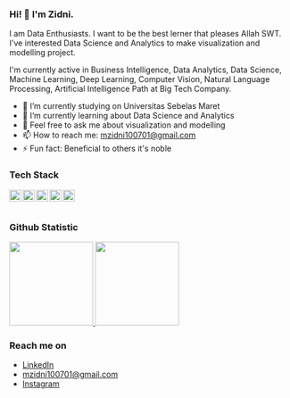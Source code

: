 ### Hi! 👋 I'm Zidni.

I am Data Enthusiasts. I want to be the best lerner that pleases Allah SWT. I've interested Data Science and Analytics to make visualization and modelling project.

I'm currently active in Business Intelligence, Data Analytics, Data Science, Machine Learning, Deep Learning, Computer Vision, Natural Language Processing, Artificial Intelligence Path at Big Tech Company.

- 🔭 I’m currently studying on Universitas Sebelas Maret
- 🌱 I’m currently learning about Data Science and Analytics
- 💬 Feel free to ask me about visualization and modelling
- 📫 How to reach me: mzidni100701@gmail.com
- ⚡ Fun fact: Beneficial to others it's noble

### Tech Stack
  <a href="#"><img align="left" alt="JavaScript" title="JavaScript" width="21px" src="https://upload.wikimedia.org/wikipedia/commons/9/99/Unofficial_JavaScript_logo_2.svg" /></a>
  <a href="https://nodejs.org/"><img align="left" alt="NodeJS" title="NodeJS" width="21px" src="https://seeklogo.com/images/N/nodejs-logo-FBE122E377-seeklogo.com.png" /></a>
  <a href="https://reactjs.org/"><img align="left" alt="React" title="React" width="21px" src="https://cdn.worldvectorlogo.com/logos/react-2.svg" /></a>
  <a href="https://hapi.dev/"><img align="left" alt="Hapi" title="Hapi (NodeJS HTTP Framework)" width="21px" src="https://avatars.githubusercontent.com/u/3774533?s=200&v=4" /></a>
  <a href="https://nextjs.org/"><img align="left" alt="Next" title="Next (React SSR Framework)" width="21px" src="https://iconape.com/wp-content/files/gm/82643/svg/next-js.svg" /></a>
  <br>
  <br>
  
### Github Statistic
<p align="left">
<a href="https://github.com/mzidni100701">
  <img height="150em" src="https://github-readme-stats-eight-theta.vercel.app/api?username=mzidni100701&show_icons=true&theme=algolia&include_all_commits=true&count_private=true"/>
  <img height="150em" src="https://github-readme-stats-eight-theta.vercel.app/api/top-langs/?username=mzidni100701&layout=compact&langs_count=8&theme=algolia"/>
</a>
</p>

### Reach me on
- <a href="https://www.linkedin.com/in/muhammad-zidni-subarkah-b08b34142/">LinkedIn</a>
- mzidni100701@gmail.com
- <a href="https://www.instagram.com/m_zidni.s">Instagram</a>
